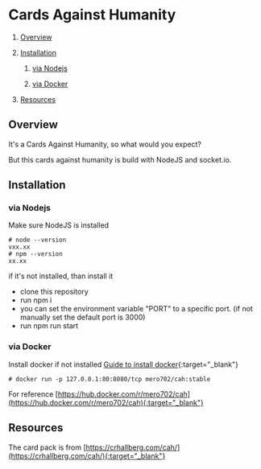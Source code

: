# Cards Against Humanity

1. [Overview](#Overview)

2. [Installation](#Installation)
   
   1. [via Nodejs](#via-Nodejs)
   
   2. [via Docker](#via-Docker)

3. [Resources](#Resources)

## Overview

It's a Cards Against Humanity, so what would you expect?

But this cards against humanity is build with NodeJS and socket.io.

## Installation

### via Nodejs

Make sure NodeJS is installed

```shell
# node --version
vxx.xx
# npm --version
xx.xx
```

if it's not installed, than install it

- clone this repository
- run npm i
- you can set the environment variable "PORT" to a specific port. (if not manually set the default port is 3000)
- run npm run start

### via Docker

Install docker if not installed [Guide to install docker](https://docs.docker.com/get-docker/){:target="_blank"}

```shell
# docker run -p 127.0.0.1:80:8080/tcp mero702/cah:stable
```
For reference [https://hub.docker.com/r/mero702/cah](https://hub.docker.com/r/mero702/cah){:target="_blank"}

## Resources

The card pack is from [https://crhallberg.com/cah/](https://crhallberg.com/cah/){:target="_blank"}
